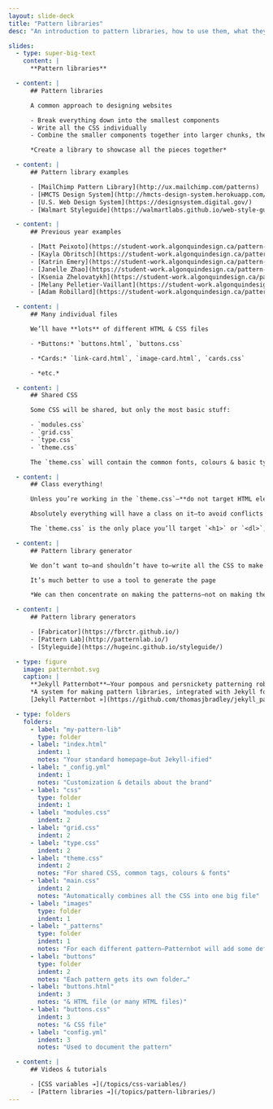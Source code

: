 ```yaml
---
layout: slide-deck
title: "Pattern libraries"
desc: "An introduction to pattern libraries, how to use them, what they’re for, and a tool, Patternbot, that we can use to generate a pattern library."

slides:
  - type: super-big-text
    content: |
      **Pattern libraries**

  - content: |
      ## Pattern libraries

      A common approach to designing websites

      - Break everything down into the smallest components
      - Write all the CSS individually
      - Combine the smaller components together into larger chunks, then into pages

      *Create a library to showcase all the pieces together*

  - content: |
      ## Pattern library examples

      - [MailChimp Pattern Library](http://ux.mailchimp.com/patterns)
      - [HMCTS Design System](http://hmcts-design-system.herokuapp.com/)
      - [U.S. Web Design System](https://designsystem.digital.gov/)
      - [Walmart Styleguide](https://walmartlabs.github.io/web-style-guide/)

  - content: |
      ## Previous year examples

      - [Matt Peixoto](https://student-work.algonquindesign.ca/pattern-libraries/matt-peixoto/)
      - [Kayla Obritsch](https://student-work.algonquindesign.ca/pattern-libraries/kayla-obritsch/)
      - [Katrin Emery](https://student-work.algonquindesign.ca/pattern-libraries/katrin-emery/)
      - [Janelle Zhao](https://student-work.algonquindesign.ca/pattern-libraries/janelle-zhao/)
      - [Ksenia Zhelovatykh](https://student-work.algonquindesign.ca/pattern-libraries/ksenia-zhelovatykh/)
      - [Melany Pelletier-Vaillant](https://student-work.algonquindesign.ca/pattern-libraries/melany-pelletier-vaillant/)
      - [Adam Robillard](https://student-work.algonquindesign.ca/pattern-libraries/adam-robillard/)

  - content: |
      ## Many individual files

      We’ll have **lots** of different HTML & CSS files

      - *Buttons:* `buttons.html`, `buttons.css`

      - *Cards:* `link-card.html`, `image-card.html`, `cards.css`

      - *etc.*

  - content: |
      ## Shared CSS

      Some CSS will be shared, but only the most basic stuff:

      - `modules.css`
      - `grid.css`
      - `type.css`
      - `theme.css`

      The `theme.css` will contain the common fonts, colours & basic typography & CSS variables

  - content: |
      ## Class everything!

      Unless you’re working in the `theme.css`—**do not target HTML elements**

      Absolutely everything will have a class on it—to avoid conflicts

      The `theme.css` is the only place you’ll target `<h1>` or `<dl>`, etc.

  - content: |
      ## Pattern library generator

      We don’t want to—and shouldn’t have to—write all the CSS to make the library display website

      It’s much better to use a tool to generate the page

      *We can then concentrate on making the patterns—not on making the layout*

  - content: |
      ## Pattern library generators

      - [Fabricator](https://fbrctr.github.io/)
      - [Pattern Lab](http://patternlab.io/)
      - [Styleguide](https://hugeinc.github.io/styleguide/)

  - type: figure
    image: patternbot.svg
    caption: |
      **Jekyll Patternbot**—Your pompous and persnickety patterning robot.
      *A system for making pattern libraries, integrated with Jekyll for amazing static site generation.*
      [Jekyll Patternbot »](https://github.com/thomasjbradley/jekyll_patternbot/)

  - type: folders
    folders:
      - label: "my-pattern-lib"
        type: folder
      - label: "index.html"
        indent: 1
        notes: "Your standard homepage—but Jekyll-ified"
      - label: "_config.yml"
        indent: 1
        notes: "Customization & details about the brand"
      - label: "css"
        type: folder
        indent: 1
      - label: "modules.css"
        indent: 2
      - label: "grid.css"
        indent: 2
      - label: "type.css"
        indent: 2
      - label: "theme.css"
        indent: 2
        notes: "For shared CSS, common tags, colours & fonts"
      - label: "main.css"
        indent: 2
        notes: "Automatically combines all the CSS into one big file"
      - label: "images"
        type: folder
        indent: 1
      - label: "_patterns"
        type: folder
        indent: 1
        notes: "For each different pattern—Patternbot will add some defaults"
      - label: "buttons"
        type: folder
        indent: 2
        notes: "Each pattern gets its own folder…"
      - label: "buttons.html"
        indent: 3
        notes: "& HTML file (or many HTML files)"
      - label: "buttons.css"
        indent: 3
        notes: "& CSS file"
      - label: "config.yml"
        indent: 3
        notes: "Used to document the pattern"

  - content: |
      ## Videos & tutorials

      - [CSS variables ➔](/topics/css-variables/)
      - [Pattern libraries ➔](/topics/pattern-libraries/)
---
```

